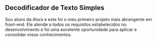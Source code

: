 
## Decodificador de Texto Simples


Sou aluno da Alura e este foi o meu primeiro projeto mais abrangente em front-end. Ele atende a todos os requisitos estabelecidos no desenvolvimento e foi uma excelente oportunidade para aplicar e consolidar meus conhecimentos.